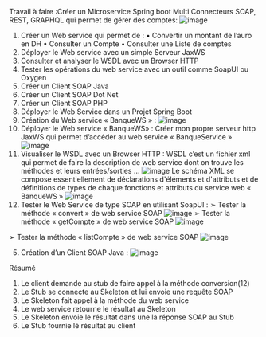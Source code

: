 Travail à faire :Créer un Microservice Spring boot Multi Connecteurs SOAP, REST, GRAPHQL qui permet de
gérer des comptes:
![image](https://user-images.githubusercontent.com/97363124/210270251-4b73691f-f755-4026-a0fd-90d530b02a21.png)

1. Créer un Web service qui permet de :
• Convertir un montant de l’auro en DH
• Consulter un Compte
• Consulter une Liste de comptes
2. Déployer le Web service avec un simple Serveur JaxWS
3. Consulter et analyser le WSDL avec un Browser HTTP
4. Tester les opérations du web service avec un outil comme SoapUI ou Oxygen
5. Créer un Client SOAP Java
6. Créer un Client SOAP Dot Net
7. Créer un Client SOAP PHP
8. Déployer le Web Service dans un Projet Spring Boot
1. Création du Web service « BanqueWS » : 
![image](https://user-images.githubusercontent.com/97363124/210270396-eb1b3a55-5508-47dc-80a4-419293f9f539.png)
2. Déployer le Web service « BanqueWS» : Créer mon propre serveur http JaxWS qui permet d’accéder au web service « BanqueService »
![image](https://user-images.githubusercontent.com/97363124/210270443-9d8b9519-e813-4c2d-a72c-b9933511f935.png)
3. Visualiser le WSDL avec un Browser HTTP :
WSDL c’est un fichier xml qui permet de faire la description de web service dont on trouve les
méthodes et leurs entrées/sorties …
![image](https://user-images.githubusercontent.com/97363124/210270482-6331826a-53b6-48cd-b80b-1671485f452f.png)
Le schéma XML se compose essentiellement de déclarations d'éléments et d'attributs et de
définitions de types de chaque fonctions et attributs du service web « BanqueWS »
![image](https://user-images.githubusercontent.com/97363124/210270525-d7833b7e-93ad-4e11-b543-ea7a158d9e8d.png)
4. Tester le Web Service de type SOAP en utilisant SoapUI :
➢ Tester la méthode « convert » de web service SOAP
![image](https://user-images.githubusercontent.com/97363124/210270557-2de558e9-6213-4e32-a22c-c556f54f1c65.png)
➢ Tester la méthode « getCompte » de web service SOAP
![image](https://user-images.githubusercontent.com/97363124/210270660-3cf14d85-4022-4dea-9394-042400805c01.png)

➢ Tester la méthode « listCompte » de web service SOAP
![image](https://user-images.githubusercontent.com/97363124/210270645-dc2c333e-5a81-4a48-ac05-094195a8cf42.png)

5. Création d’un Client SOAP Java :
![image](https://user-images.githubusercontent.com/97363124/210270628-493d6cc2-e6ba-40e8-8dcf-c035ed7fca94.png)



Résumé
1) Le client demande au stub de faire appel à la méthode conversion(12)
2) Le Stub se connecte au Skeleton et lui envoie une requête SOAP
3) Le Skeleton fait appel à la méthode du web service
4) Le web service retourne le résultat au Skeleton
5) Le Skeleton envoie le résultat dans une la réponse SOAP au Stub
6) Le Stub fournie lé résultat au client
